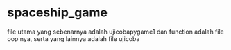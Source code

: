 # spaceship_game
file utama yang sebenarnya adalah ujicobapygame1 dan function adalah file oop nya, serta yang lainnya adalah file ujicoba
